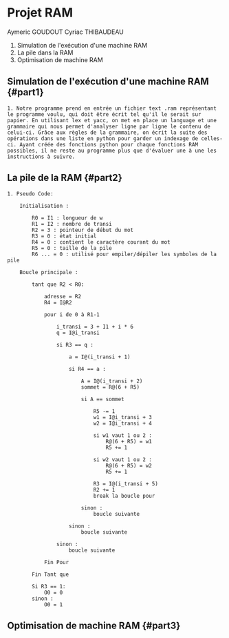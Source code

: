 # Projet RAM
Aymeric GOUDOUT
Cyriac THIBAUDEAU

1. Simulation de l'exécution d'une machine RAM 
2. La pile dans la RAM
3. Optimisation de machine RAM

## Simulation de l'exécution d'une machine RAM {#part1}

    1. Notre programme prend en entrée un fichier text .ram représentant le programme voulu, qui doit être écrit tel qu'il le serait sur papier. En utilisant lex et yacc, on met en place un language et une grammaire qui nous permet d'analyser ligne par ligne le contenu de celui-ci. Grâce aux règles de la grammaire, on écrit la suite des opérations dans une liste en python pour garder un indexage de celles-ci. Ayant créée des fonctions python pour chaque fonctions RAM possibles, il ne reste au programme plus que d'évaluer une à une les instructions à suivre.

## La pile de la RAM {#part2}

    1. Pseudo Code:

        Initialisation : 

            R0 = I1 : longueur de w
            R1 = I2 : nombre de transi
            R2 = 3 : pointeur de début du mot
            R3 = 0 : état initial
            R4 = 0 : contient le caractère courant du mot
            R5 = 0 : taille de la pile
            R6 ... = 0 : utilisé pour empiler/dépiler les symboles de la pile

        Boucle principale :

            tant que R2 < R0:

                adresse = R2
                R4 = I@R2

                pour i de 0 à R1-1

                    i_transi = 3 + I1 + i * 6
                    q = I@i_transi

                    si R3 == q :

                        a = I@(i_transi + 1)

                        si R4 == a :

                            A = I@(i_transi + 2)
                            sommet = R@(6 + R5)

                            si A == sommet

                                R5 -= 1
                                w1 = I@i_transi + 3
                                w2 = I@i_transi + 4

                                si w1 vaut 1 ou 2 :
                                    R@(6 + R5) = w1
                                    R5 += 1
                                    
                                si w2 vaut 1 ou 2 :
                                    R@(6 + R5) = w2
                                    R5 += 1
                                
                                R3 = I@(i_transi + 5)
                                R2 += 1
                                break la boucle pour
                            
                            sinon :
                                boucle suivante

                        sinon :
                            boucle suivante

                    sinon : 
                        boucle suivante

                Fin Pour

            Fin Tant que        

            Si R3 == 1:
                O0 = 0
            sinon :
                O0 = 1

## Optimisation de machine RAM {#part3}

